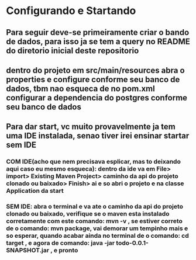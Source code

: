 <h1>Configurando e Startando</h1>
<h2>Para seguir deve-se primeiramente criar o bando de dados, para isso ja se tem a query no README do diretorio inicial deste repositorio</h4>
<h2>dentro do projeto em src/main/resources abra o properties e configure conforme seu banco de dados, tbm nao esqueca de no pom.xml configurar a dependencia do postgres conforme seu banco de dados</h2>
<h2>Para dar start, vc muito provavelmente ja tem uma IDE instalada, senao tiver irei ensinar startar sem IDE</h2>
<h3>COM IDE(acho que nem precisava esplicar, mas to deixando aqui caso eu mesmo esqueca): dentro da ide va em File> import> Existing Maven Project> 
  caminho da api do projeto clonado ou baixado> Finish> ai e so abri o projeto e na classe Application da start</h3>
<h3>SEM IDE: abra o terminal e va ate o caminho da api do projeto clonado ou baixado, verifique se o maven esta instalado corretamente com este comando: mvn -v , se estiver 
  correto de o comando: mvn package, vai demorar um tempinho mais e so esperar, quando acabar ainda no terminal de o comando: cd target , e agora de comando: java -jar todo-0.0.1-SNAPSHOT.jar , 
  e pronto</h3>
